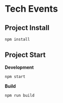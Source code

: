 # Tech Events

## Project Install

    npm install

## Project Start

**Development**

    npm start

**Build**

    npm run build
